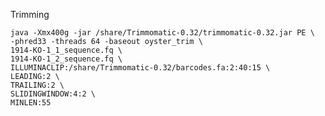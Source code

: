 Trimming

	
	java -Xmx400g -jar /share/Trimmomatic-0.32/trimmomatic-0.32.jar PE \
	-phred33 -threads 64 -baseout oyster_trim \
	1914-KO-1_1_sequence.fq \
	1914-KO-1_2_sequence.fq \
	ILLUMINACLIP:/share/Trimmomatic-0.32/barcodes.fa:2:40:15 \
	LEADING:2 \
	TRAILING:2 \
	SLIDINGWINDOW:4:2 \
	MINLEN:55  